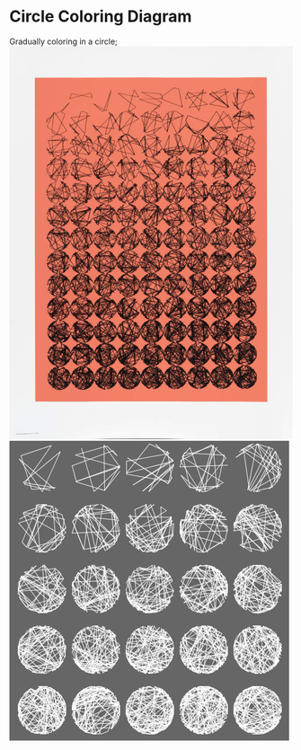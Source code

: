 # Circle Coloring Diagram
Gradually coloring in a circle;
![Inspiration: Untitled, Georg Nees, 1970, Germany. Museum no. E.2776-2016. © Victoria and Albert Museum, London/Georg Nees](./inspiration.jpg)
![Result after running .pde](./result.PNG)
